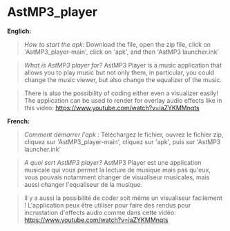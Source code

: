 # AstMP3_player
 
**Englich:**
> *How to start the apk:*
> Download the file, open the zip file, click on 'AstMP3_player-main', click on 'apk', and then 'AstMP3 launcher.ink'

> *What is AstMP3 player for?*
> AstMP3 Player is a music application that allows you to play music but not only them,
> in particular, you could change the music viewer,
> but also change the equalizer of the music.

> There is also the possibility of coding either even a visualizer easily!
> The application can be used to render for overlay audio effects like in this video:
> https://www.youtube.com/watch?v=iaZYKMMnqts

**French:**
> *Comment démarrer l'apk :*
> Téléchargez le fichier, ouvrez le fichier zip, cliquez sur 'AstMP3_player-main', cliquez sur 'apk', puis sur 'AstMP3 launcher.ink'

> *A quoi sert AstMP3 player?*
> AstMP3 Player est une application musicale qui vous permet la lecture de musique mais pas qu'eux,
> vous pouvais notamment changer de visualiseur musicales,
> mais aussi changer l'equaliseur de la musique.

> Il y a aussi la possibilité de coder soit même un visualiseur facilement !
> L'application peux être utiliser pour faire des rendus pour incrustation d'effects audio comme dans cette vidéo:
> https://www.youtube.com/watch?v=iaZYKMMnqts
